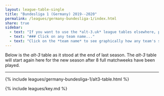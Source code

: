 ```yaml
---
layout: league-table-single
title: "Bundesliga 1 (Germany) 2019--2020"
permalink: /leagues/germany-bundesliga-1/index.html
share: true
sidebar:
  - text: "If you want to use the *alt-3.uk* league tables elsewhere, please be sure to read the [License and Disclaimer](/about/license) page first."
  - text: "### Click on any team name..."
  - text: "Click on the *team name* to see graphically how any team's schedule strength evolves through the season."
---
```


Below is the _alt-3_ table as it stood at the end of last season. The _alt-3_ table will start again here for the new season after 8 full matchweeks have been played.

-----

<!-- This page will normally be updated at 21:45 (London time) on match days. -->

{% include leagues/germany-bundesliga-1/alt3-table.html %}

{% include leagues/key.md %}

